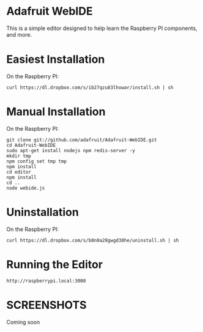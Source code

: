 Adafruit WebIDE
================
This is a simple editor designed to help learn the Raspberry PI components, and more.

Easiest Installation
============

On the Raspberry PI:

    curl https://dl.dropbox.com/s/ib27qzu83lhowar/install.sh | sh

Manual Installation
============

On the Raspberry PI:

    git clone git://github.com/adafruit/Adafruit-WebIDE.git
    cd Adafruit-WebIDE
    sudo apt-get install nodejs npm redis-server -y
    mkdir tmp
    npm config set tmp tmp
    npm install
    cd editor
    npm install
    cd ..
    node webide.js

Uninstallation
============

On the Raspberry PI:

    curl https://dl.dropbox.com/s/b8n0a28gwgd38he/uninstall.sh | sh

Running the Editor
============

    http://raspberrypi.local:3000

SCREENSHOTS
===========
Coming soon